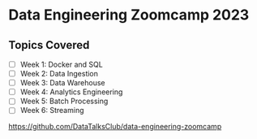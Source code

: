 # Data Engineering Zoomcamp 2023

## Topics Covered
- [ ] Week 1: Docker and SQL
- [ ] Week 2: Data Ingestion
- [ ] Week 3: Data Warehouse
- [ ] Week 4: Analytics Engineering
- [ ] Week 5: Batch Processing
- [ ] Week 6: Streaming

https://github.com/DataTalksClub/data-engineering-zoomcamp
